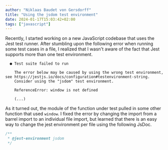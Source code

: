 ```yaml
---
author: "Niklaas Baudet von Gersdorff"
title: "Using the jsdom test environment"
date: 2024-01-17T15:03:42+02:00
tags: ["javascript"]
---
```


Recently, I started working on a new JavaScript codebase that uses the Jest test runner. After stumbling upon the 
following error when running some test cases in a file, I realized that I wasn't aware of the fact that Jest 
supports more than one test environment.

```text
  ● Test suite failed to run

    The error below may be caused by using the wrong test environment, see https://jestjs.io/docs/configuration#testenvironment-string.
    Consider using the "jsdom" test environment.
    
    ReferenceError: window is not defined

    (...)
```

<!-- more -->

As it turned out, the module of the function under test pulled in some other function that used `window`. I fixed 
the error by changing the import from a barrel import to an individual file import, but learned that there is an easy 
way to change the jest environment per file using the following JsDoc.

```js
/**
 * @jest-environment jsdom
 */
```

